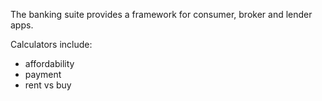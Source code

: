 The banking suite provides a framework for consumer, broker and lender apps.

Calculators include:
- affordability
- payment
- rent vs buy